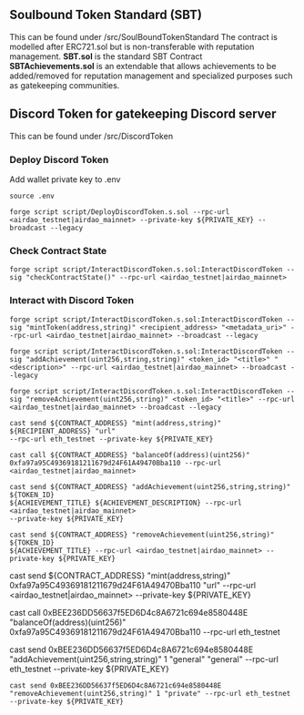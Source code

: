 ## Soulbound Token Standard (SBT)
This can be found under /src/SoulBoundTokenStandard
The contract is modelled after ERC721.sol but is non-transferable with reputation management.
**SBT.sol** is the standard SBT Contract  
**SBTAchievements.sol** is an extendable that allows achievements to be added/removed for reputation management and specialized purposes such as gatekeeping communities.

## Discord Token for gatekeeping Discord server
This can be found under /src/DiscordToken

### Deploy Discord Token

Add wallet private key to .env

```
source .env

forge script script/DeployDiscordToken.s.sol --rpc-url <airdao_testnet|airdao_mainnet> --private-key ${PRIVATE_KEY} --broadcast --legacy
```

### Check Contract State

```
forge script script/InteractDiscordToken.s.sol:InteractDiscordToken --sig "checkContractState()" --rpc-url <airdao_testnet|airdao_mainnet>  
```

### Interact with Discord Token

```
forge script script/InteractDiscordToken.s.sol:InteractDiscordToken --sig "mintToken(address,string)" <recipient_address> "<metadata_uri>" --rpc-url <airdao_testnet|airdao_mainnet> --broadcast --legacy

forge script script/InteractDiscordToken.s.sol:InteractDiscordToken --sig "addAchievement(uint256,string,string)" <token_id> "<title>" "<description>" --rpc-url <airdao_testnet|airdao_mainnet> --broadcast --legacy

forge script script/InteractDiscordToken.s.sol:InteractDiscordToken --sig "removeAchievement(uint256,string)" <token_id> "<title>" --rpc-url <airdao_testnet|airdao_mainnet> --broadcast --legacy
```

```
cast send ${CONTRACT_ADDRESS} "mint(address,string)" ${RECIPIENT_ADDRESS} "url" 
--rpc-url eth_testnet --private-key ${PRIVATE_KEY}  
```
```
cast call ${CONTRACT_ADDRESS} "balanceOf(address)(uint256)" 0xfa97a95C49369181211679d24F61A49470Bba110 --rpc-url <airdao_testnet|airdao_mainnet>
```
```
cast send ${CONTRACT_ADDRESS} "addAchievement(uint256,string,string)" ${TOKEN_ID} 
${ACHIEVEMENT_TITLE} ${ACHIEVEMENT_DESCRIPTION} --rpc-url <airdao_testnet|airdao_mainnet>
--private-key ${PRIVATE_KEY}
```
```
cast send ${CONTRACT_ADDRESS} "removeAchievement(uint256,string)" ${TOKEN_ID} 
${ACHIEVEMENT_TITLE} --rpc-url <airdao_testnet|airdao_mainnet> --private-key ${PRIVATE_KEY}
```

cast send ${CONTRACT_ADDRESS} "mint(address,string)" 0xfa97a95C49369181211679d24F61A49470Bba110 "url" --rpc-url <airdao_testnet|airdao_mainnet> --private-key ${PRIVATE_KEY}

cast call 0xBEE236DD56637f5ED6D4c8A6721c694e8580448E "balanceOf(address)(uint256)" 0xfa97a95C49369181211679d24F61A49470Bba110 --rpc-url eth_testnet

cast send 0xBEE236DD56637f5ED6D4c8A6721c694e8580448E "addAchievement(uint256,string,string)" 1 "general" "general" --rpc-url eth_testnet --private-key ${PRIVATE_KEY}
```
cast send 0xBEE236DD56637f5ED6D4c8A6721c694e8580448E "removeAchievement(uint256,string)" 1 "private" --rpc-url eth_testnet --private-key ${PRIVATE_KEY}